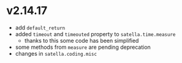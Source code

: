 # v2.14.17

* add `default_return`
* added `timeout` and `timeouted` property to `satella.time.measure`
    * thanks to this some code has been simplified
* some methods from `measure` are pending deprecation
* changes in `satella.coding.misc`

